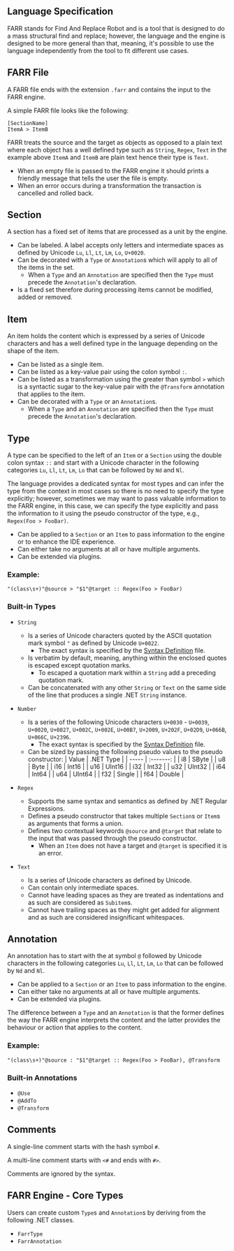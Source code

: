 Language Specification
----------------------

FARR stands for Find And Replace Robot
and is a tool that is designed to do a mass structural find and replace;
however, the language and the engine is designed to be more general than that,
meaning, it's possible to use the language independently from the tool to fit different use cases.

## FARR File

A FARR file ends with the extension `.farr` and contains the input
to the FARR engine.

A simple FARR file looks like the following:
```
[SectionName]
ItemA > ItemB
```

FARR treats the source and the target as objects as opposed to a plain text
where each object has a well defined type such as `String`, `Regex`, `Text`
in the example above `ItemA` and `ItemB` are plain text hence their type is `Text`.

* When an empty file is passed to the FARR engine it should prints a friendly message that tells the user the file is empty.
* When an error occurs during a transformation the transaction is cancelled and rolled back.

## Section

A section has a fixed set of items that are processed as a unit by the engine.

* Can be labeled. A label accepts only letters and intermediate spaces as defined by Unicode `Lu`, `Ll`, `Lt`, `Lm`, `Lo`, `U+0020`.
* Can be decorated with a `Type` or `Annotation`s which will apply to all of the items in the set.
  * When a `Type` and an `Annotation` are specified then the `Type` must precede the `Annotation`'s declaration.
* Is a fixed set therefore during processing items cannot be modified, added or removed.

## Item

An item holds the content which is expressed by a series of Unicode characters
and has a well defined type in the language depending on the shape of the item.

* Can be listed as a single item.
* Can be listed as a key-value pair using the colon symbol `:`.
* Can be listed as a transformation using the greater than symbol `>` which is a syntactic sugar to the key-value pair with the `@Transform` annotation that applies to the item.
* Can be decorated with a `Type` or an `Annotation`s.
  * When a `Type` and an `Annotation` are specified then the `Type` must precede the `Annotation`'s declaration.

## Type

A type can be specified to the left of an `Item` or a `Section` using the double colon syntax `::`
and start with a Unicode character in the following categories `Lu`, `Ll`, `Lt`, `Lm`, `Lo`
that can be followed by `Nd` and `Nl`.

The language provides a dedicated syntax for most types
and can infer the type from the context in most cases so there is no need to specify the type explicitly;
however, sometimes we may want to pass valuable information to the FARR engine,
in this case, we can specify the type explicitly and pass the information to it 
using the pseudo constructor of the type, e.g., `Regex(Foo > FooBar)`.

* Can be applied to a `Section` or an `Item` to pass information to the engine or to enhance the IDE experience.
* Can either take no arguments at all or have multiple arguments.
* Can be extended via plugins.

### Example:

```
"(class\s+)"@source > "$1"@target :: Regex(Foo > FooBar)
```

### Built-in Types

* `String`
  * Is a series of Unicode characters quoted by the ASCII quotation mark symbol `"` as defined by Unicode `U+0022`.
    * The exact syntax is specified by the [Syntax Definition](Syntax%20Definition.cd#String) file. 
  * Is verbatim by default, meaning, anything within the enclosed quotes is escaped except quotation marks.
    * To escaped a quotation mark within a `String` add a preceding quotation mark.
  * Can be concatenated with any other `String` or `Text` on the same side of the line that produces a single .NET `String` instance.

* `Number`
  * Is a series of the following Unicode characters `U+0030` - `U+0039`, `U+0020`, `U+0027`, `U+002C`, `U+002E`, `U+00B7`, `U+2009`, `U+202F`, `U+02D9`, `U+066B`, `U+066C`, `U+2396`.
    * The exact syntax is specified by the [Syntax Definition](Syntax%20Definition.cd#Number) file. 
  * Can be sized by passing the following pseudo values to the pseudo constructor:
    | Value | .NET Type |
    | ----- | :-------: |
    | i8    |   SByte   |
    | u8    |   Byte    |
    | i16   |   Int16   |
    | u16   |  UInt16   |
    | i32   |   Int32   |
    | u32   |  UInt32   |
    | i64   |   Int64   |
    | u64   |  UInt64   |
    | f32   |  Single   |
    | f64   |  Double   |

* `Regex`
  * Supports the same syntax and semantics as defined by .NET Regular Expressions.
  * Defines a pseudo constructor that takes multiple `Section`s or `Item`s as arguments that forms a union.
  * Defines two contextual keywords `@source` and `@target` that relate to the input that was passed through the pseudo constructor.
    * When an `Item` does not have a target and `@target` is specified it is an error.

* `Text`
  * Is a series of Unicode characters as defined by Unicode.
  * Can contain only intermediate spaces.
  * Cannot have leading spaces as they are treated as indentations and as such are considered as `Subitem`s.
  * Cannot have trailing spaces as they might get added for alignment and as such are considered insignificant whitespaces.

## Annotation

An annotation has to start with the at symbol `@`
followed by Unicode characters in the following categories `Lu`, `Ll`, `Lt`, `Lm`, `Lo` that can be followed by `Nd` and `Nl`.

* Can be applied to a `Section` or an `Item` to pass information to the engine.
* Can either take no arguments at all or have multiple arguments.
* Can be extended via plugins.

The difference between a `Type` and an `Annotation` is that
the former defines the way the FARR engine interprets the content
and the latter provides the behaviour or action that applies to the content.

### Example:

```
"(class\s+)"@source : "$1"@target :: Regex(Foo > FooBar), @Transform
```

### Built-in Annotations

* `@Use`
* `@AddTo`
* `@Transform`

## Comments

A single-line comment starts with the hash symbol `#`.

A multi-line comment starts with `<#` and ends with `#>`.

Comments are ignored by the syntax.

## FARR Engine - Core Types

Users can create custom `Type`s and `Annotation`s by deriving from the following .NET classes.

* `FarrType`
* `FarrAnnotation`